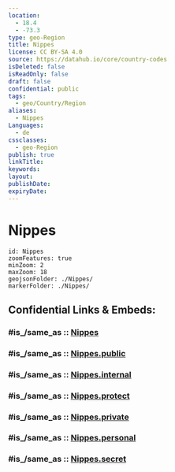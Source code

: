 ```yaml
---
location:
  - 18.4
  - -73.3
type: geo-Region
title: Nippes
license: CC BY-SA 4.0
source: https://datahub.io/core/country-codes
isDeleted: false
isReadOnly: false
draft: false
confidential: public
tags:
  - geo/Country/Region
aliases:
  - Nippes
Languages:
  - de
cssclasses:
  - geo-Region
publish: true
linkTitle:
keywords:
layout:
publishDate:
expiryDate:
---
```


# Nippes

```leaflet
id: Nippes
zoomFeatures: true 
minZoom: 2 
maxZoom: 18
geojsonFolder: ./Nippes/
markerFolder: ./Nippes/
```


## Confidential Links & Embeds: 

### #is_/same_as :: [Nippes](/_Standards/Earth/Continent/America~Caribbean/Haiti/Departments~Haiti/Nippes.md) 

### #is_/same_as :: [Nippes.public](/_public/Earth/Continent/America~Caribbean/Haiti/Departments~Haiti/Nippes.public.md) 

### #is_/same_as :: [Nippes.internal](/_internal/Earth/Continent/America~Caribbean/Haiti/Departments~Haiti/Nippes.internal.md) 

### #is_/same_as :: [Nippes.protect](/_protect/Earth/Continent/America~Caribbean/Haiti/Departments~Haiti/Nippes.protect.md) 

### #is_/same_as :: [Nippes.private](/_private/Earth/Continent/America~Caribbean/Haiti/Departments~Haiti/Nippes.private.md) 

### #is_/same_as :: [Nippes.personal](/_personal/Earth/Continent/America~Caribbean/Haiti/Departments~Haiti/Nippes.personal.md) 

### #is_/same_as :: [Nippes.secret](/_secret/Earth/Continent/America~Caribbean/Haiti/Departments~Haiti/Nippes.secret.md)


